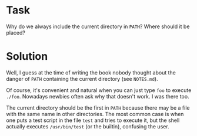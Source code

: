 # Task

Why do we always include the current directory in `PATH`?
Where should it be placed?


# Solution

Well, I guess at the time of writing the book nobody thought about the danger
of `PATH` containing the current directory (see `NOTES.md`).

Of course, it's convenient and natural when you can just type `foo` to execute
`./foo`. Nowadays newbies often ask why that doesn't work. I was there too.

The current directory should be the first in `PATH` because there may be a file
with the same name in other directories. The most common case is when one
puts a test script in the file `test` and tries to execute it, but the shell
actually executes `/usr/bin/test` (or the builtin), confusing the user.
